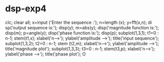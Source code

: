# dsp-exp4
clc;
clear all;
x=input ('Enter the sequence :');
n=length (x);
y=fft(x,n);
di sp('output sequence is:');
disp(y);
m=abs(y);
disp('magnitude function is:');
disp(m);
p=angle(y);
disp('phase function is:’);
disp(p);
subplot(1,3,1);
t1=0 : n-1;
stem(t1,x);
xlabel('n-->');
ylabel('amplitude -->');
title('input sequence');
subplot(1,3,2);
t2=0 : n-1;
stem (t2,m);
xlabel('n-->');
ylabel('amplitude -->');
title('magnitude plot');
subplot(1,3,3);
t3=0 : n-1;
stem(t3,p);
xlabel('n-->');
ylabel('phase -->');
title('phase plot');
O
